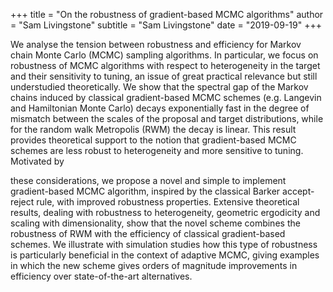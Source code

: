 +++
title = "On the robustness of gradient-based MCMC algorithms"
author = "Sam Livingstone"
subtitle = "Sam Livingstone"
date = "2019-09-19"
+++

We analyse the tension between robustness and efficiency for Markov chain Monte Carlo (MCMC) sampling algorithms. In particular, we focus on robustness of MCMC algorithms with respect to heterogeneity in the target and their sensitivity to tuning, an issue of great practical relevance but still understudied theoretically. We show that the spectral gap of the Markov chains induced by classical gradient-based MCMC schemes (e.g. Langevin and Hamiltonian Monte Carlo) decays exponentially fast in the degree of mismatch between the scales of the proposal and target distributions, while for the random walk Metropolis (RWM) the decay is linear. This result provides theoretical support to the notion that gradient-based MCMC schemes are less robust to heterogeneity and more sensitive to tuning. Motivated by

these considerations, we propose a novel and simple to implement gradient-based MCMC algorithm, inspired by the classical Barker accept-reject rule, with improved robustness properties. Extensive theoretical results, dealing with robustness to heterogeneity, geometric ergodicity and scaling with dimensionality, show that the novel scheme combines the robustness of RWM with the efficiency of classical gradient-based schemes. We illustrate with simulation studies how this type of robustness is particularly beneficial in the context of adaptive MCMC, giving examples in which the new scheme gives orders of magnitude improvements in efficiency over state-of-the-art alternatives.

